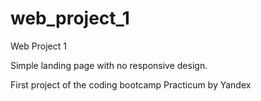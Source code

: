 # web_project_1
Web Project 1 

Simple landing page with no responsive design.

First project of the coding bootcamp Practicum by Yandex
